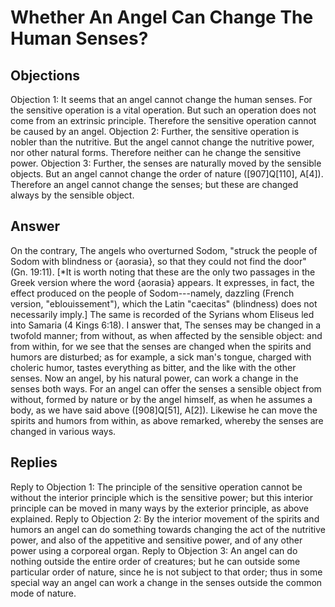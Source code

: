 # Whether An Angel Can Change The Human Senses?
## Objections
Objection 1: It seems that an angel cannot change the human senses. For the sensitive operation is a vital operation. But such an operation does not come from an extrinsic principle. Therefore the sensitive operation cannot be caused by an angel.
Objection 2: Further, the sensitive operation is nobler than the nutritive. But the angel cannot change the nutritive power, nor other natural forms. Therefore neither can he change the sensitive power.
Objection 3: Further, the senses are naturally moved by the sensible objects. But an angel cannot change the order of nature ([907]Q[110], A[4]). Therefore an angel cannot change the senses; but these are changed always by the sensible object.
## Answer
On the contrary, The angels who overturned Sodom, "struck the people of Sodom with blindness or {aorasia}, so that they could not find the door" (Gn. 19:11). [*It is worth noting that these are the only two passages in the Greek version where the word {aorasia} appears. It expresses, in fact, the effect produced on the people of Sodom---namely, dazzling (French version, "eblouissement"), which the Latin "caecitas" (blindness) does not necessarily imply.] The same is recorded of the Syrians whom Eliseus led into Samaria (4 Kings 6:18).
I answer that, The senses may be changed in a twofold manner; from without, as when affected by the sensible object: and from within, for we see that the senses are changed when the spirits and humors are disturbed; as for example, a sick man's tongue, charged with choleric humor, tastes everything as bitter, and the like with the other senses. Now an angel, by his natural power, can work a change in the senses both ways. For an angel can offer the senses a sensible object from without, formed by nature or by the angel himself, as when he assumes a body, as we have said above ([908]Q[51], A[2]). Likewise he can move the spirits and humors from within, as above remarked, whereby the senses are changed in various ways.
## Replies
Reply to Objection 1: The principle of the sensitive operation cannot be without the interior principle which is the sensitive power; but this interior principle can be moved in many ways by the exterior principle, as above explained.
Reply to Objection 2: By the interior movement of the spirits and humors an angel can do something towards changing the act of the nutritive power, and also of the appetitive and sensitive power, and of any other power using a corporeal organ.
Reply to Objection 3: An angel can do nothing outside the entire order of creatures; but he can outside some particular order of nature, since he is not subject to that order; thus in some special way an angel can work a change in the senses outside the common mode of nature.